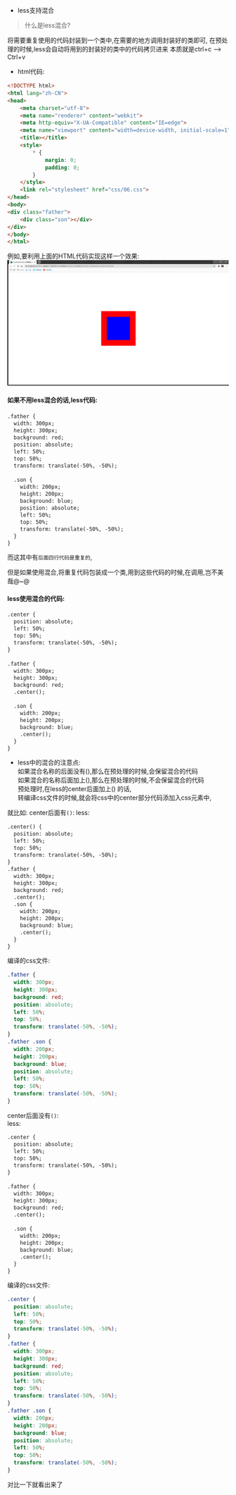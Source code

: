 * less支持混合

>什么是less混合?

将需要重复使用的代码封装到一个类中,在需要的地方调用封装好的类即可,
在预处理的时候,less会自动将用到的封装好的类中的代码拷贝进来
本质就是ctrl+c --> Ctrl+v

- html代码:

```html
<!DOCTYPE html>
<html lang="zh-CN">
<head>
    <meta charset="utf-8">
    <meta name="renderer" content="webkit">
    <meta http-equiv="X-UA-Compatible" content="IE=edge">
    <meta name="viewport" content="width=device-width, initial-scale=1">
    <title></title>
    <style>
        * {
            margin: 0;
            padding: 0;
        }
    </style>
    <link rel="stylesheet" href="css/06.css">
</head>
<body>
<div class="father">
    <div class="son"></div>
</div>
</body>
</html>
```

例如,要利用上面的HTML代码实现这样一个效果:
![](images/3..png)

#### 如果不用less混合的话,less代码:
```less
.father {
  width: 300px;
  height: 300px;
  background: red;
  position: absolute;
  left: 50%;
  top: 50%;
  transform: translate(-50%, -50%);

  .son {
    width: 200px;
    height: 200px;
    background: blue;
    position: absolute;
    left: 50%;
    top: 50%;
    transform: translate(-50%, -50%);
  }
}
```
而这其中有`后面四行代码是重复的`,

但是如果使用混合,将重复代码包装成一个类,用到这些代码的时候,在调用,岂不美哉@~@

#### less使用混合的代码:
````less
.center {
  position: absolute;
  left: 50%;
  top: 50%;
  transform: translate(-50%, -50%);
}

.father {
  width: 300px;
  height: 300px;
  background: red;
  .center();

  .son {
    width: 200px;
    height: 200px;
    background: blue;
    .center();
  }
}
````


* less中的混合的注意点:<br>
如果混合名称的后面没有(),那么在预处理的时候,会保留混合的代码<br>
如果混合的名称后面加上(),那么在预处理的时候,不会保留混合的代码<br>
预处理时,在less的center后面加上() 的话,<br>
转编译css文件的时候,就会将css中的center部分代码添加入css元素中,<br>

就比如:
center后面有`()`:
less:
```less
.center() {
  position: absolute;
  left: 50%;
  top: 50%;
  transform: translate(-50%, -50%);
}
.father {
  width: 300px;
  height: 300px;
  background: red;
  .center();
  .son {
    width: 200px;
    height: 200px;
    background: blue;
    .center();
  }
}
```
编译的css文件:
```css
.father {
  width: 300px;
  height: 300px;
  background: red;
  position: absolute;
  left: 50%;
  top: 50%;
  transform: translate(-50%, -50%);
}
.father .son {
  width: 200px;
  height: 200px;
  background: blue;
  position: absolute;
  left: 50%;
  top: 50%;
  transform: translate(-50%, -50%);
}
```

center后面没有`()`:<br>
less:
```less
.center {
  position: absolute;
  left: 50%;
  top: 50%;
  transform: translate(-50%, -50%);
}

.father {
  width: 300px;
  height: 300px;
  background: red;
  .center();

  .son {
    width: 200px;
    height: 200px;
    background: blue;
    .center();
  }
}

```
编译的css文件:
```css
.center {
  position: absolute;
  left: 50%;
  top: 50%;
  transform: translate(-50%, -50%);
}
.father {
  width: 300px;
  height: 300px;
  background: red;
  position: absolute;
  left: 50%;
  top: 50%;
  transform: translate(-50%, -50%);
}
.father .son {
  width: 200px;
  height: 200px;
  background: blue;
  position: absolute;
  left: 50%;
  top: 50%;
  transform: translate(-50%, -50%);
}
```
对比一下就看出来了

















